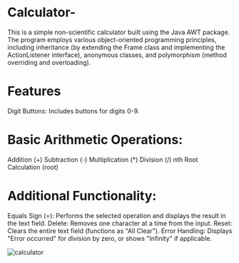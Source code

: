 # Calculator-
This is a simple non-scientific calculator built using the Java AWT package. The program employs various object-oriented programming principles, including inheritance (by extending the Frame class and implementing the ActionListener interface), anonymous classes, and polymorphism (method overriding and overloading).

# Features
Digit Buttons: Includes buttons for digits 0-9.

# Basic Arithmetic Operations:
Addition (+)
Subtraction (-)
Multiplication (*)
Division (/)
nth Root Calculation (root)

# Additional Functionality:

Equals Sign (=): Performs the selected operation and displays the result in the text field.
Delete: Removes one character at a time from the input.
Reset: Clears the entire text field (functions as "All Clear").
Error Handling: Displays "Error occurred" for division by zero, or shows "Infinity" if applicable.

![calculator](https://github.com/user-attachments/assets/12341a2a-44bb-4976-9d46-009b786d4117)

